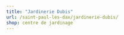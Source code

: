 ```yaml
---
title: "Jardinerie Dubis"
url: /saint-paul-les-dax/jardinerie-dubis/
shop: centre de jardinage
---
```

